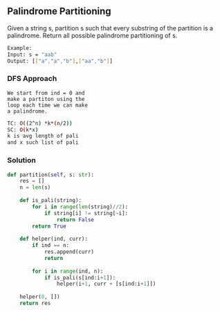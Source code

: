 ## Palindrome Partitioning

Given a string s, partition s such that every substring of the partition is a palindrome. Return all possible palindrome partitioning of s.

```bash
Example:
Input: s = "aab"
Output: [["a","a","b"],["aa","b"]]
```

### DFS Approach
```
We start from ind = 0 and 
make a partiton using the
loop each time we can make
a palindrome.
```
```bash
TC: O((2^n) *k*(n/2))
SC: O(k*x)
k is avg length of pali
and x such list of pali
```

### Solution
```python
def partition(self, s: str):
    res = []
    n = len(s)
    
    def is_pali(string):
        for i in range(len(string)//2):
            if string[i] != string[~i]:
                return False        
        return True
    
    def helper(ind, curr):
        if ind == n:
            res.append(curr)
            return
            
        for i in range(ind, n):
            if is_pali(s[ind:i+1]):
                helper(i+1, curr + [s[ind:i+1]])
                
    helper(0, [])
    return res
```